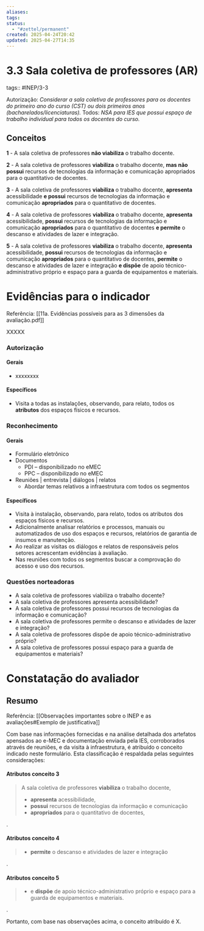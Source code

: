 ```yaml
---
aliases: 
tags: 
status:
  - "#zettel/permanent"
created: 2025-04-24T20:42
updated: 2025-04-27T14:35
---
```

# 3.3 Sala coletiva de professores (AR)

tags:: #INEP/3-3

Autorização: _Considerar a sala coletiva de professores para os docentes do primeiro ano do curso (CST) ou dois primeiros anos (bacharelados/licenciaturas)._
Todos: _NSA para IES que possui espaço de trabalho individual para todos os docentes do curso._

## Conceitos

**1** - A sala coletiva de professores **não viabiliza** o trabalho docente.

**2** - A sala coletiva de professores **viabiliza** o trabalho docente, **mas não possui** recursos de tecnologias da informação e comunicação apropriados para o quantitativo de docentes.

**3** - A sala coletiva de professores **viabiliza** o trabalho docente, **apresenta** acessibilidade **e possui** recursos de tecnologias da informação e comunicação **apropriados** para o quantitativo de docentes.

**4** - A sala coletiva de professores **viabiliza** o trabalho docente, **apresenta** acessibilidade, **possui** recursos de tecnologias da informação e comunicação **apropriados** para o quantitativo de docentes **e permite** o descanso e atividades de lazer e integração.

**5** - A sala coletiva de professores **viabiliza** o trabalho docente, **apresenta** acessibilidade, **possui** recursos de tecnologias da informação e comunicação **apropriados** para o quantitativo de docentes, **permite** o descanso e atividades de lazer e integração **e dispõe** de apoio técnico- administrativo próprio e espaço para a guarda de equipamentos e materiais.

# Evidências para o indicador

Referência: [[11a. Evidências possíveis para as 3 dimensões da avaliação.pdf]]

XXXXX

### Autorização

#### Gerais

- xxxxxxxx

#### Específicos

- Visita a todas as instalações, observando, para relato, todos os **atributos** dos espaços físicos e recursos.

### Reconhecimento

#### Gerais

- Formulário eletrônico
- Documentos
  - PDI – disponibilizado no eMEC
  - PPC – disponibilizado no eMEC
- Reuniões | entrevista | diálogos | relatos
  - Abordar temas relativos a infraestrutura com todos os segmentos

#### Específicos

- Visita à instalação, observando, para relato, todos os atributos dos espaços físicos e recursos.
- Adicionalmente analisar relatórios e processos, manuais ou automatizados de uso dos espaços e recursos, relatórios de garantia de insumos e manutenção.
- Ao realizar as visitas os diálogos e relatos de responsáveis pelos setores acrescentam evidências à avaliação.
- Nas reuniões com todos os segmentos buscar a comprovação do acesso e uso dos recursos.

### Questões norteadoras

- A sala coletiva de professores viabiliza o trabalho docente?
- A sala coletiva de professores apresenta acessibilidade?
- A sala coletiva de professores possui recursos de tecnologias da informação e comunicação?
- A sala coletiva de professores permite o descanso e atividades de lazer e integração?
- A sala coletiva de professores dispõe de apoio técnico-administrativo próprio?
- A sala coletiva de professores possui espaço para a guarda de equipamentos e materiais?

# Constatação do avaliador

## Resumo

Referência: [[Observações importantes sobre o INEP e as avaliações#Exemplo de justificativa]]

Com base nas informações fornecidas e na análise detalhada dos artefatos apensados ao e-MEC e documentação enviada pela IES, corroborados através de reuniões, e da visita à infraestrutura, é atribuído o conceito indicado neste formulário. Esta classificação é respaldada pelas seguintes considerações:

#### Atributos conceito 3

> A sala coletiva de professores **viabiliza** o trabalho docente,
>
> - **apresenta** acessibilidade,
> - **possui** recursos de tecnologias da informação e comunicação
> - **apropriados** para o quantitativo de docentes,

.

#### Atributos conceito 4

> - **permite** o descanso e atividades de lazer e integração

.

#### Atributos conceito 5

> - e **dispõe** de apoio técnico-administrativo próprio e espaço para a guarda de equipamentos e materiais.

.

Portanto, com base nas observações acima, o conceito atribuído é X.
